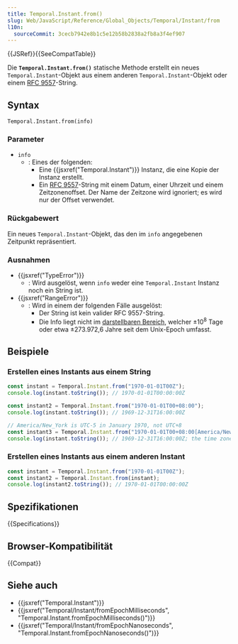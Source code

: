 ```yaml
---
title: Temporal.Instant.from()
slug: Web/JavaScript/Reference/Global_Objects/Temporal/Instant/from
l10n:
  sourceCommit: 3cecb7942e8b1c5e12b58b2838a2fb8a3f4ef907
---
```


{{JSRef}}{{SeeCompatTable}}

Die **`Temporal.Instant.from()`** statische Methode erstellt ein neues `Temporal.Instant`-Objekt aus einem anderen `Temporal.Instant`-Objekt oder einem [RFC 9557](/de/docs/Web/JavaScript/Reference/Global_Objects/Temporal/Instant#rfc_9557_format)-String.

## Syntax

```js-nolint
Temporal.Instant.from(info)
```

### Parameter

- `info`
  - : Eines der folgenden:
    - Eine {{jsxref("Temporal.Instant")}} Instanz, die eine Kopie der Instanz erstellt.
    - Ein [RFC 9557](/de/docs/Web/JavaScript/Reference/Global_Objects/Temporal/Instant#rfc_9557_format)-String mit einem Datum, einer Uhrzeit und einem Zeitzonenoffset. Der Name der Zeitzone wird ignoriert; es wird nur der Offset verwendet.

### Rückgabewert

Ein neues `Temporal.Instant`-Objekt, das den im `info` angegebenen Zeitpunkt repräsentiert.

### Ausnahmen

- {{jsxref("TypeError")}}
  - : Wird ausgelöst, wenn `info` weder eine `Temporal.Instant` Instanz noch ein String ist.
- {{jsxref("RangeError")}}
  - : Wird in einem der folgenden Fälle ausgelöst:
    - Der String ist kein valider RFC 9557-String.
    - Die Info liegt nicht im [darstellbaren Bereich](/de/docs/Web/JavaScript/Reference/Global_Objects/Temporal#representable_dates), welcher ±10<sup>8</sup> Tage oder etwa ±273.972,6 Jahre seit dem Unix-Epoch umfasst.

## Beispiele

### Erstellen eines Instants aus einem String

```js
const instant = Temporal.Instant.from("1970-01-01T00Z");
console.log(instant.toString()); // 1970-01-01T00:00:00Z

const instant2 = Temporal.Instant.from("1970-01-01T00+08:00");
console.log(instant.toString()); // 1969-12-31T16:00:00Z

// America/New_York is UTC-5 in January 1970, not UTC+8
const instant3 = Temporal.Instant.from("1970-01-01T00+08:00[America/New_York]");
console.log(instant.toString()); // 1969-12-31T16:00:00Z; the time zone name is ignored
```

### Erstellen eines Instants aus einem anderen Instant

```js
const instant = Temporal.Instant.from("1970-01-01T00Z");
const instant2 = Temporal.Instant.from(instant);
console.log(instant2.toString()); // 1970-01-01T00:00:00Z
```

## Spezifikationen

{{Specifications}}

## Browser-Kompatibilität

{{Compat}}

## Siehe auch

- {{jsxref("Temporal.Instant")}}
- {{jsxref("Temporal/Instant/fromEpochMilliseconds", "Temporal.Instant.fromEpochMilliseconds()")}}
- {{jsxref("Temporal/Instant/fromEpochNanoseconds", "Temporal.Instant.fromEpochNanoseconds()")}}
